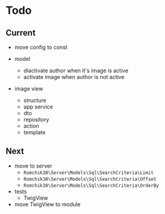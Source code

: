 # Todo

## Current

- move config to const

- model
  - diactivate author when it's image is active
  - activate image when author is not active

- image view
  - structure
  - app service
  - dto
  - repository
  - action
  - template

## Next

- move to server
  - `Romchik38\Server\Models\Sql\SearchCriteria\Limit`
  - `Romchik38\Server\Models\Sql\SearchCriteria\Offset`
  - `Romchik38\Server\Models\Sql\SearchCriteria\OrderBy`
- tests  
  - TwigView  
- move TwigView to module  
